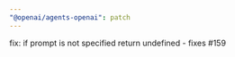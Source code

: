 ```yaml
---
"@openai/agents-openai": patch
---
```


fix: if prompt is not specified return undefined - fixes #159
